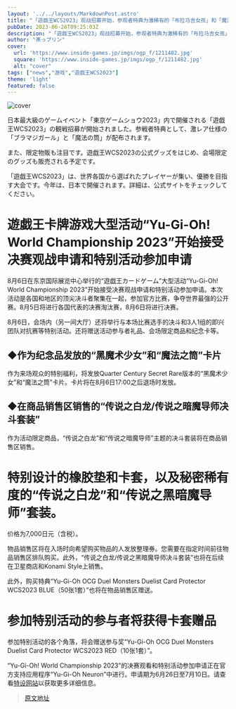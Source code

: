 ```yaml
---
layout: '../../layouts/MarkdownPost.astro'
title: "「遊戯王WCS2023」观战招募开始，参观者特典为激稀有的「布拉马吉女孩」和「魔法之筒」！"
pubDate: 2023-06-26T09:25:03Z
description: "「遊戯王WCS2023」观战招募开始，参观者特典为激稀有的「布拉马吉女孩」和「魔法之筒」！"
author: "茶っプリン"
cover:
  url: 'https://www.inside-games.jp/imgs/ogp_f/1211482.jpg'
  square: 'https://www.inside-games.jp/imgs/ogp_f/1211482.jpg'
  alt: "cover"
tags: ["news","游戏","遊戯王WCS2023"]
theme: 'light'
featured: false
---
```


![cover](https://www.inside-games.jp/imgs/ogp_f/1211482.jpg)

日本最大級のゲームイベント「東京ゲームショウ2023」内で開催される「遊戯王WCS2023」の観戦招募が開始されました。参戦者特典として、激レア仕様の「ブラマジガール」と「魔法の筒」が配布されます。

また、限定物販も注目です。遊戯王WCS2023の公式グッズをはじめ、会場限定のグッズも販売される予定です。

「遊戯王WCS2023」は、世界各国から選ばれたプレイヤーが集い、優勝を目指す大会です。今年は、日本で開催されます。詳細は、公式サイトをチェックしてください。

# 遊戯王卡牌游戏大型活动“Yu-Gi-Oh! World Championship 2023”开始接受决赛观战申请和特别活动参加申请

8月6日在东京国际展览中心举行的“遊戯王カードゲーム”大型活动“Yu-Gi-Oh! World Championship 2023”开始接受决赛观战申请和特别活动参加申请。本次活动是各国和地区的顶尖决斗者聚集在一起，参加官方比赛，争夺世界最强的公开赛。8月5日将进行各国代表的决赛淘汰赛，8月6日将进行决赛。

8月6日，会场内（另一间大厅）还将举行与本场比赛选手的决斗和3人1组的即兴团队对抗赛等特别活动。还将赠送活动参与者礼品、会场限定商品和纪念卡等。

## ◆作为纪念品发放的“黑魔术少女”和“魔法之筒”卡片

作为来场观众的特别福利，将发放Quarter Century Secret Rare版本的“黑魔术少女”和“魔法之筒”卡片。卡片将在8月6日17:00之后退场时发放。

## ◆在商品销售区销售的“传说之白龙/传说之暗魔导师决斗套装”

作为活动限定商品，“传说之白龙”和“传说之暗魔导师”主题的决斗套装将在商品销售区销售。
# 特别设计的橡胶垫和卡套，以及秘密稀有度的“传说之白龙”和“传说之黑暗魔导师”套装。

价格为7,000日元（含税）。

物品销售区将在入场时向希望购买物品的人发放整理券。您需要在指定时间前往物品销售区排队购买。此外，“传说之白龙/传说之黑暗魔导师决斗套装”也将在后续在卫星商店和Konami Style上销售。

此外，购买特典“Yu-Gi-Oh OCG Duel Monsters Duelist Card Protector WCS2023 BLUE（50张1套）”也将在物品销售区赠送。

# 参加特别活动的参与者将获得卡套赠品

参加特别活动的各个角落，将会赠送参与奖“Yu-Gi-Oh OCG Duel Monsters Duelist Card Protector WCS2023 RED（10张1套）”。

“Yu-Gi-Oh! World Championship 2023”的决赛观看和特别活动参加申请正在官方支持应用程序“Yu-Gi-Oh Neuron”中进行。申请期为6月26日至7月10日。请查看<a target="_blank" rel="noopener noreferrer nofollow" href="https://www.konami.com/yugioh/worldchampionship/2023/specialevent/">特设网站</a>以获取更多详细信息。

>[原文地址](https://www.inside-games.jp/article/2023/06/26/146823.html)  